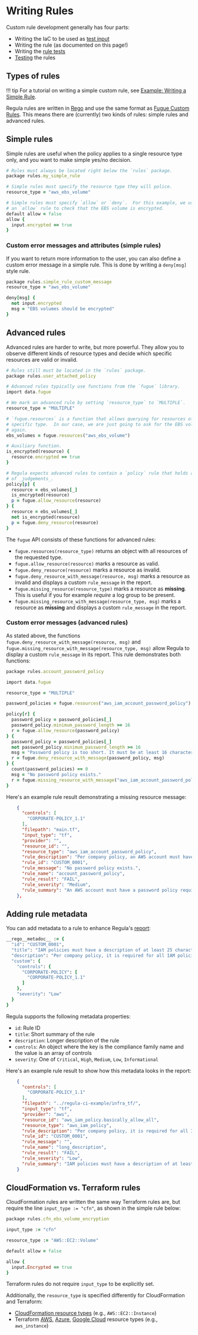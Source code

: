 # Writing Rules

Custom rule development generally has four parts:

- Writing the IaC to be used as [test input](test-inputs.md)
- Writing the rule (as documented on this page!)
- Writing the [rule tests](writing-tests.md)
- [Testing](testing-rules.md) the rules

## Types of rules

!!! tip
    For a tutorial on writing a simple custom rule, see [Example: Writing a Simple Rule](../examples/writing-a-rule.md).

Regula rules are written in [Rego](https://www.openpolicyagent.org/docs/latest/policy-language/) and use the same format as [Fugue Custom Rules](https://docs.fugue.co/rules.html). This means there are (currently) two kinds of rules: simple rules and advanced rules.

## Simple rules

Simple rules are useful when the policy applies to a single resource type only,
and you want to make simple yes/no decision.

```ruby
# Rules must always be located right below the `rules` package.
package rules.my_simple_rule

# Simple rules must specify the resource type they will police.
resource_type = "aws_ebs_volume"

# Simple rules must specify `allow` or `deny`.  For this example, we use
# an `allow` rule to check that the EBS volume is encrypted.
default allow = false
allow {
  input.encrypted == true
}
```

### Custom error messages and attributes (simple rules)

If you want to return more information to the user, you can also define a
custom error message in a simple rule.
This is done by writing a `deny[msg]` style rule.

```ruby
package rules.simple_rule_custom_message
resource_type = "aws_ebs_volume"

deny[msg] {
  not input.encrypted
  msg = "EBS volumes should be encrypted"
}
```

## Advanced rules

Advanced rules are harder to write, but more powerful. They allow you to
observe different kinds of resource types and decide which specific resources
are valid or invalid.

```ruby
# Rules still must be located in the `rules` package.
package rules.user_attached_policy

# Advanced rules typically use functions from the `fugue` library.
import data.fugue

# We mark an advanced rule by setting `resource_type` to `MULTIPLE`.
resource_type = "MULTIPLE"

# `fugue.resources` is a function that allows querying for resources of a
# specific type.  In our case, we are just going to ask for the EBS volumes
# again.
ebs_volumes = fugue.resources("aws_ebs_volume")

# Auxiliary function.
is_encrypted(resource) {
  resource.encrypted == true
}

# Regula expects advanced rules to contain a `policy` rule that holds a set
# of _judgements_.
policy[p] {
  resource = ebs_volumes[_]
  is_encrypted(resource)
  p = fugue.allow_resource(resource)
} {
  resource = ebs_volumes[_]
  not is_encrypted(resource)
  p = fugue.deny_resource(resource)
}
```

The `fugue` API consists of these functions for advanced rules:

-   `fugue.resources(resource_type)` returns an object with all resources of
    the requested type.
-   `fugue.allow_resource(resource)` marks a resource as valid.
-   `fugue.deny_resource(resource)` marks a resource as invalid.
-   `fugue.deny_resource_with_message(resource, msg)` marks a resource as invalid and displays a custom `rule_message` in the report.
-   `fugue.missing_resource(resource_type)` marks a resource as **missing**. This is useful if you for example _require_ a log group to be present.
-   `fugue.missing_resource_with_message(resource_type, msg)` marks a resource as **missing** and displays a custom `rule_message` in the report.

### Custom error messages (advanced rules)

As stated above, the functions `fugue.deny_resource_with_message(resource, msg)` and `fugue.missing_resource_with_message(resource_type, msg)` allow Regula to display a custom `rule_message` in its report. This rule demonstrates both functions:

```ruby hl_lines="17 21"
package rules.account_password_policy

import data.fugue

resource_type = "MULTIPLE"

password_policies = fugue.resources("aws_iam_account_password_policy")

policy[r] {
  password_policy = password_policies[_]
  password_policy.minimum_password_length >= 16
  r = fugue.allow_resource(password_policy)
} {
  password_policy = password_policies[_]
  not password_policy.minimum_password_length >= 16
  msg = "Password policy is too short. It must be at least 16 characters."
  r = fugue.deny_resource_with_message(password_policy, msg)
} {
  count(password_policies) == 0
  msg = "No password policy exists."
  r = fugue.missing_resource_with_message("aws_iam_account_password_policy", msg)
}
```

Here's an example rule result demonstrating a missing resource message:

```json hl_lines="12"
    {
      "controls": [
        "CORPORATE-POLICY_1.1"
      ],
      "filepath": "main.tf",
      "input_type": "tf",
      "provider": "",
      "resource_id": "",
      "resource_type": "aws_iam_account_password_policy",
      "rule_description": "Per company policy, an AWS account must have a password policy, and it must require a minimum of 16 characters",
      "rule_id": "CUSTOM_0001",
      "rule_message": "No password policy exists.",
      "rule_name": "account_password_policy",
      "rule_result": "FAIL",
      "rule_severity": "Medium",
      "rule_summary": "An AWS account must have a password policy requiring a minimum of 16 characters"
    },
```

## Adding rule metadata

You can add metadata to a rule to enhance Regula's [report](../report.md):

```ruby
__rego__metadoc__ := {
  "id": "CUSTOM_0001",
  "title": "IAM policies must have a description of at least 25 characters",
  "description": "Per company policy, it is required for all IAM policies to have a description of at least 25 characters.",
  "custom": {
    "controls": {
      "CORPORATE-POLICY": [
        "CORPORATE-POLICY_1.1"
      ]
    },
    "severity": "Low"
  }
}
```

Regula supports the following metadata properties:

- `id`: Rule ID
- `title`: Short summary of the rule
- `description`: Longer description of the rule
- `controls`: An object where the key is the compliance family name and the value is an array of controls
- `severity`: One of `Critical`, `High`, `Medium`, `Low`, `Informational`

Here's an example rule result to show how this metadata looks in the report:

```json
    {
      "controls": [
        "CORPORATE-POLICY_1.1"
      ],
      "filepath": "../regula-ci-example/infra_tf/",
      "input_type": "tf",
      "provider": "aws",
      "resource_id": "aws_iam_policy.basically_allow_all",
      "resource_type": "aws_iam_policy",
      "rule_description": "Per company policy, it is required for all IAM policies to have a description of at least 25 characters.",
      "rule_id": "CUSTOM_0001",
      "rule_message": "",
      "rule_name": "long_description",
      "rule_result": "FAIL",
      "rule_severity": "Low",
      "rule_summary": "IAM policies must have a description of at least 25 characters"
    }
```

## CloudFormation vs. Terraform rules

CloudFormation rules are written the same way Terraform rules are, but require the line `input_type := "cfn"`, as shown in the simple rule below:

```ruby hl_lines="3"
package rules.cfn_ebs_volume_encryption

input_type := "cfn"

resource_type := "AWS::EC2::Volume"

default allow = false

allow {
  input.Encrypted == true
}
```

Terraform rules do not require `input_type` to be explicitly set.

Additionally, the `resource_type` is specified differently for CloudFormation and Terraform:

- [CloudFormation resource types](https://docs.aws.amazon.com/AWSCloudFormation/latest/UserGuide/aws-template-resource-type-ref.html) (e.g., `AWS::EC2::Instance`)
- Terraform [AWS](https://registry.terraform.io/providers/hashicorp/aws/latest/docs), [Azure](https://registry.terraform.io/providers/hashicorp/azurerm/latest/docs), [Google Cloud](https://registry.terraform.io/providers/hashicorp/google/latest/docs) resource types (e.g., `aws_instance`)